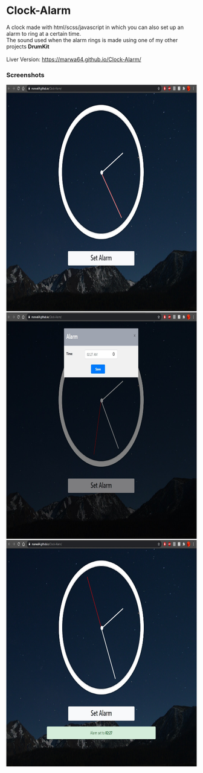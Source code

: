 # Clock-Alarm
A clock made with html/scss/javascript in which you can also set up an alarm to ring at a certain time.<br>
The sound used when the alarm rings is made using one of my other projects <b>DrumKit</b><br><br>
Liver Version: https://marwa64.github.io/Clock-Alarm/

<h3>Screenshots</h3>
  <img src="screenshots/Clock1.jpg" width="750" height="600">
  <img src="screenshots/Clock2.jpg" width="750" height="600">
  <img src="screenshots/Clock3.jpg" width="750" height="600"> 
